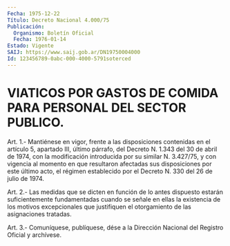 ```yaml
---
Fecha: 1975-12-22
Título: Decreto Nacional 4.000/75
Publicación:
  Organismo: Boletín Oficial
  Fecha: 1976-01-14
Estado: Vigente
SAIJ: https://www.saij.gob.ar/DN19750004000
Id: 123456789-0abc-000-4000-5791soterced
---
```

# VIATICOS POR GASTOS DE COMIDA PARA PERSONAL DEL SECTOR PUBLICO.

<a id="1"></a>
Art.  1.-  Mantiénese  en  vigor,  frente  a las disposiciones contenidas  en  el  artículo 5, apartado III, último  párrafo,  del Decreto N. 1.343 del  30  de  abril  de  1974,  con la modificación introducida por su similar N. 3.427/75, y con vigencia  al  momento en  que  resultaron  afectadas  sus  disposiciones  por este último acto, el régimen establecido por el Decreto N. 330 del  26 de julio de 1974.

<a id="2"></a>
Art.  2.-  Las  medidas  que  se dicten en función de lo antes dispuesto estarán suficientemente fundamentadas  cuando  se  señale en ellas la existencia de los motivos excepcionales que justifiquen    el    otorgamiento  de  las  asignaciones  tratadas.

<a id="3"></a>
Art. 3.- Comuníquese, publíquese, dése a la Dirección Nacional del Registro Oficial y archívese.